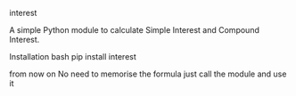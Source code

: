 interest

A simple Python module to calculate Simple Interest and Compound Interest.

Installation
bash
pip install interest

 from now on No need to memorise the formula just call the module and use it

